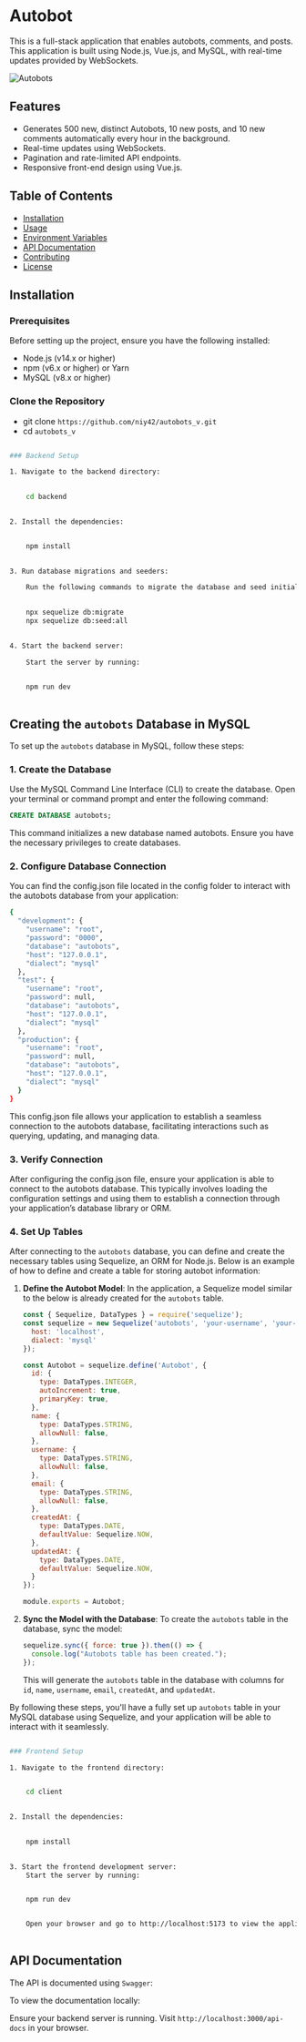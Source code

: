 # Autobot

This is a full-stack application that enables autobots, comments, and posts. This application is built using Node.js, Vue.js, and MySQL, with real-time updates provided by WebSockets.

![Autobots](https://github.com/niy42/autobot_v/blob/main/client/src/assets/autb.png)
<!--![Autobots](https://github.com/niy42/autobot_v/blob/main/client/src/assets/auto.gif)-->

## Features

- Generates 500 new, distinct Autobots, 10 new posts, and 10 new comments automatically every hour in the background.
- Real-time updates using WebSockets.
- Pagination and rate-limited API endpoints.
- Responsive front-end design using Vue.js.

## Table of Contents

- [Installation](#installation)
- [Usage](#usage)
- [Environment Variables](#environment-variables)
- [API Documentation](#api-documentation)
- [Contributing](#contributing)
- [License](#license)

## Installation

### Prerequisites

Before setting up the project, ensure you have the following installed:

- Node.js (v14.x or higher)
- npm (v6.x or higher) or Yarn
- MySQL (v8.x or higher)

### Clone the Repository


- git clone `https://github.com/niy42/autobots_v.git` 
- cd `autobots_v`

```bash

### Backend Setup

1. Navigate to the backend directory:

    
    cd backend
    

2. Install the dependencies:


    npm install
   

3. Run database migrations and seeders:

    Run the following commands to migrate the database and seed initial data:

    
    npx sequelize db:migrate
    npx sequelize db:seed:all
 

4. Start the backend server:

    Start the server by running:

   
    npm run dev
 
```
## **Creating the `autobots` Database in MySQL**

To set up the `autobots` database in MySQL, follow these steps:

### 1. Create the Database

Use the MySQL Command Line Interface (CLI) to create the database. Open your terminal or command prompt and enter the following command:

```sql
CREATE DATABASE autobots;
```
This command initializes a new database named autobots. Ensure you have the necessary privileges to create databases.

### 2. Configure Database Connection
You can find the config.json file located in the config folder to interact with the autobots database from your application:

```bash
{
  "development": {
    "username": "root",
    "password": "0000",
    "database": "autobots",
    "host": "127.0.0.1",
    "dialect": "mysql"
  },
  "test": {
    "username": "root",
    "password": null,
    "database": "autobots",
    "host": "127.0.0.1",
    "dialect": "mysql"
  },
  "production": {
    "username": "root",
    "password": null,
    "database": "autobots",
    "host": "127.0.0.1",
    "dialect": "mysql"
  }
}

```
This config.json file allows your application to establish a seamless connection to the autobots database, facilitating interactions such as querying, updating, and managing data.

### 3. Verify Connection
After configuring the config.json file, ensure your application is able to connect to the autobots database. This typically involves loading the configuration settings and using them to establish a connection through your application’s database library or ORM.

### 4. Set Up Tables

After connecting to the `autobots` database, you can define and create the necessary tables using Sequelize, an ORM for Node.js. Below is an example of how to define and create a table for storing autobot information:

1. **Define the Autobot Model**: In the application, a Sequelize model similar to the below is already created for the `autobots` table.

    ```javascript
    const { Sequelize, DataTypes } = require('sequelize');
    const sequelize = new Sequelize('autobots', 'your-username', 'your-password', {
      host: 'localhost',
      dialect: 'mysql'
    });

    const Autobot = sequelize.define('Autobot', {
      id: {
        type: DataTypes.INTEGER,
        autoIncrement: true,
        primaryKey: true,
      },
      name: {
        type: DataTypes.STRING,
        allowNull: false,
      },
      username: {
        type: DataTypes.STRING,
        allowNull: false,
      },
      email: {
        type: DataTypes.STRING,
        allowNull: false,
      },
      createdAt: {
        type: DataTypes.DATE,
        defaultValue: Sequelize.NOW,
      },
      updatedAt: {
        type: DataTypes.DATE,
        defaultValue: Sequelize.NOW,
      }
    });

    module.exports = Autobot;
    ```

2. **Sync the Model with the Database**: To create the `autobots` table in the database, sync the model:

    ```javascript
    sequelize.sync({ force: true }).then(() => {
      console.log("Autobots table has been created.");
    });
    ```

    This will generate the `autobots` table in the database with columns for `id`, `name`, `username`, `email`, `createdAt`, and `updatedAt`.

By following these steps, you'll have a fully set up `autobots` table in your MySQL database using Sequelize, and your application will be able to interact with it seamlessly.

```bash

### Frontend Setup

1. Navigate to the frontend directory:


    cd client
    

2. Install the dependencies:

    
    npm install
    

3. Start the frontend development server:
    Start the server by running:


    npm run dev


    Open your browser and go to http://localhost:5173 to view the application.
    
```
## **API Documentation**
The API is documented using `Swagger`:

To view the documentation locally:

Ensure your backend server is running.
Visit `http://localhost:3000/api-docs` in your browser.